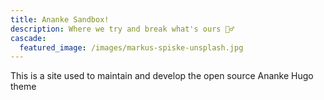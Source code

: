 ```yaml
---
title: Ananke Sandbox! 
description: Where we try and break what's ours 🤷‍♂️
cascade:
  featured_image: /images/markus-spiske-unsplash.jpg
---
```


This is a site used to maintain and develop the open source Ananke Hugo theme
